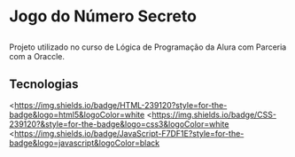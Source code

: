 <h1>Jogo do Número Secreto</h1>
<h2></h2>

<p>Projeto utilizado no curso de Lógica de Programação da Alura com Parceria com a Oraccle.</p>

## Tecnologias
<div>

<https://img.shields.io/badge/HTML-239120?style=for-the-badge&logo=html5&logoColor=white
<https://img.shields.io/badge/CSS-239120?&style=for-the-badge&logo=css3&logoColor=white
<https://img.shields.io/badge/JavaScript-F7DF1E?style=for-the-badge&logo=javascript&logoColor=black
  
</div>
